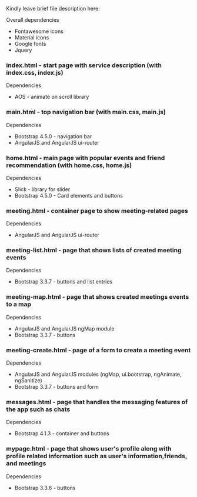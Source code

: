 Kindly leave brief file description here:

Overall dependencies
* Fontawesome icons
* Material icons
* Google fonts
* Jquery

### index.html - start page with service description (with index.css, index.js)
Dependencies
* AOS - animate on scroll library

### main.html - top navigation bar (with main.css, main.js)
Dependencies
* Bootstrap 4.5.0 - navigation bar
* AngularJS and AngularJS ui-router

### home.html - main page with popular events and friend recommendation (with home.css, home.js)
Dependencies
* Slick - library for slider
* Bootstrap 4.5.0 - Card elements and buttons

### meeting.html - container page to show meeting-related pages
Dependencies
* AngularJS and AngularJS ui-router

### meeting-list.html - page that shows lists of created meeting events
Dependencies
* Bootstrap 3.3.7 - buttons and list entries

### meeting-map.html - page that shows created meetings events to a map
Dependencies
* AngularJS and AngularJS ngMap module
* Bootstrap 3.3.7 - buttons

### meeting-create.html - page of a form to create a meeting event
Dependencies
* AngularJS and AngularJS modules (ngMap, ui.bootstrap, ngAnimate, ngSanitize)
* Bootstrap 3.3.7 - buttons and form

### messages.html - page that handles the messaging features of the app such as chats
Dependencies
* Bootstrap 4.1.3 - container and buttons

### mypage.html - page that shows user's profile along with profile related information such as user's information,friends, and meetings
Dependencies
* Bootstrap 3.3.6 - buttons
